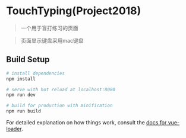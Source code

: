 # TouchTyping(Project2018)

> 一个用于盲打练习的页面

> 页面显示键盘采用mac键盘

## Build Setup

``` bash
# install dependencies
npm install

# serve with hot reload at localhost:8080
npm run dev

# build for production with minification
npm run build
```

For detailed explanation on how things work, consult the [docs for vue-loader](http://vuejs.github.io/vue-loader).
